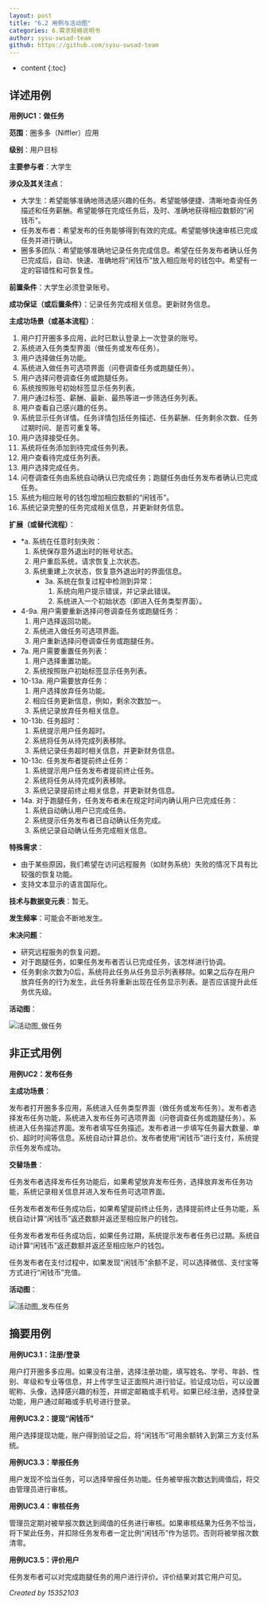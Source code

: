 ```yaml
---
layout: post
title: "6.2 用例与活动图"
categories: 6.需求规格说明书
author: sysu-swsad-team
github: https://github.com/sysu-swsad-team
---
```


* content
{:toc}

## 详述用例

**用例UC1：做任务**

**范围**：圈多多（Niffler）应用

**级别**：用户目标

**主要参与者**：大学生

**涉众及其关注点**：

- 大学生：希望能够准确地筛选感兴趣的任务。希望能够便捷、清晰地查询任务描述和任务薪酬。希望能够在完成任务后，及时、准确地获得相应数额的“闲钱币”。
- 任务发布者：希望发布的任务能够得到有效的完成。希望能够快速审核已完成任务并进行确认。
- 圈多多团队：希望能够准确地记录任务完成信息。希望在任务发布者确认任务已完成后，自动、快速、准确地将“闲钱币”放入相应账号的钱包中。希望有一定的容错性和可恢复性。

**前置条件**：大学生必须登录账号。

**成功保证（或后置条件）**：记录任务完成相关信息。更新财务信息。

**主成功场景（或基本流程）**：

1. 用户打开圈多多应用，此时已默认登录上一次登录的账号。
2. 系统进入任务类型界面（做任务或发布任务）。
3. 用户选择做任务功能。
4. 系统进入做任务可选项界面（问卷调查任务或跑腿任务）。
5. 用户选择问卷调查任务或跑腿任务。
6. 系统按照账号初始标签显示任务列表。
7. 用户通过标签、薪酬、最新、最热等进一步筛选任务列表。
8. 用户查看自己感兴趣的任务。
9. 系统显示任务详情。任务详情包括任务描述、任务薪酬、任务剩余次数、任务过期时间、是否可重复等。
10. 用户选择接受任务。
11. 系统将任务添加到待完成任务列表。
12. 用户查看待完成任务列表。
13. 用户选择完成任务。
14. 问卷调查任务由系统自动确认已完成任务；跑腿任务由任务发布者确认已完成任务。
15. 系统为相应账号的钱包增加相应数额的“闲钱币”。
16. 系统记录完整的任务完成相关信息，并更新财务信息。

**扩展（或替代流程）**：

- *a. 系统在任意时刻失败：
	1. 系统保存意外退出时的账号状态。
	2. 用户重启系统，请求恢复上次状态。
	3. 系统重建上次状态，恢复意外退出时的界面信息。
		- 3a. 系统在恢复过程中检测到异常：
			1. 系统向用户提示错误，并记录此错误。
			2. 系统进入一个初始状态（即进入任务类型界面）。
- 4-9a. 用户需要重新选择问卷调查任务或跑腿任务：
	1. 用户选择返回功能。
	2. 系统进入做任务可选项界面。
	3. 用户重新选择问卷调查任务或跑腿任务。
- 7a. 用户需要重置任务列表：
	1. 用户选择重置功能。
	2. 系统按照账户初始标签显示任务列表。
- 10-13a. 用户需要放弃任务：
	1. 用户选择放弃任务功能。
	2. 相应任务更新信息，例如，剩余次数加一。
	2. 系统记录放弃任务相关信息。
- 10-13b. 任务超时：
	1. 系统提示用户任务超时。
	2. 系统将任务从待完成列表移除。
	4. 系统记录任务超时相关信息，并更新财务信息。
- 10-13c. 任务发布者提前终止任务：
	1. 系统提示用户任务发布者提前终止任务。
	2. 系统将任务从待完成列表移除。
	4. 系统记录提前终止相关信息，并更新财务信息。
- 14a. 对于跑腿任务，任务发布者未在规定时间内确认用户已完成任务：
	1. 系统自动确认用户已完成任务。
	2. 系统提示任务发布者已自动确认任务完成。
	3. 系统记录自动确认任务完成相关信息。

**特殊需求**：

- 由于某些原因，我们希望在访问远程服务（如财务系统）失败的情况下具有比较强的恢复功能。
- 支持文本显示的语言国际化。

**技术与数据变元表**：暂无。

**发生频率**：可能会不断地发生。

**未决问题**：

- 研究远程服务的恢复问题。
- 对于跑腿任务，如果任务发布者否认已完成任务，该怎样进行协调。
- 任务剩余次数为0后，系统将此任务从任务显示列表移除。如果之后存在用户放弃任务的行为发生，此任务将重新出现在任务显示列表。是否应该提升此任务优先级。

**活动图**：

<img src="https://github.com/sysu-swsad-team/sysu-swsad-team.github.io/raw/master/_posts/images/UML/活动图_做任务.jpg" alt="活动图_做任务" />

## 非正式用例

**用例UC2：发布任务**

**主成功场景**：

发布者打开圈多多应用，系统进入任务类型界面（做任务或发布任务）。发布者选择发布任务功能，系统进入发布任务可选项界面（问卷调查任务或跑腿任务）。系统进入任务描述界面。发布者填写任务描述。发布者进一步填写任务最大数量、单价、超时时间等信息。系统自动计算总价。发布者使用“闲钱币”进行支付，系统提示任务发布成功。

**交替场景**：

任务发布者选择发布任务功能后，如果希望放弃发布任务，选择放弃发布任务功能，系统记录相关信息并进入发布任务可选项界面。

任务发布者发布任务成功后，如果希望提前终止任务，选择提前终止任务功能，系统自动计算“闲钱币”返还数额并返还至相应账户的钱包。

任务发布者发布任务成功后，如果任务过期，系统提示发布者任务已过期。系统自动计算“闲钱币”返还数额并返还至相应账户的钱包。

任务发布者在支付过程中，如果发现“闲钱币”余额不足，可以选择微信、支付宝等方式进行“闲钱币”充值。

**活动图**：

<img src="https://github.com/sysu-swsad-team/sysu-swsad-team.github.io/raw/master/_posts/images/UML/活动图_发布任务.jpg" alt="活动图_发布任务" />

## 摘要用例

**用例UC3.1：注册/登录**

用户打开圈多多应用。如果没有注册，选择注册功能，填写姓名、学号、年龄、性别、年级和专业等信息，并上传学生证正面照片进行验证。验证成功后，可以设置昵称、头像，选择感兴趣的标签，并绑定邮箱或手机号。如果已经注册，选择登录功能，用户通过邮箱或手机号进行登录。

**用例UC3.2：提现“闲钱币”**

用户选择提现功能，账户得到验证之后，将“闲钱币”可用余额转入到第三方支付系统。

**用例UC3.3：举报任务**

用户发现不恰当任务，可以选择举报任务功能。任务被举报次数达到阈值后，将交由管理员进行审核。

**用例UC3.4：审核任务**

管理员定期对被举报次数达到阈值的任务进行审核。如果审核结果为任务不恰当，将下架此任务，并扣除任务发布者一定比例“闲钱币”作为惩罚。否则将被举报次数清零。

**用例UC3.5：评价用户**

任务发布者可以对完成跑腿任务的用户进行评价。评价结果对其它用户可见。

*Created by 15352103*

